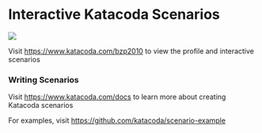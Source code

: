 # Interactive Katacoda Scenarios

[![](http://shields.katacoda.com/katacoda/bzp2010/count.svg)](https://www.katacoda.com/bzp2010 "Get your profile on Katacoda.com")

Visit https://www.katacoda.com/bzp2010 to view the profile and interactive scenarios

### Writing Scenarios
Visit https://www.katacoda.com/docs to learn more about creating Katacoda scenarios

For examples, visit https://github.com/katacoda/scenario-example
